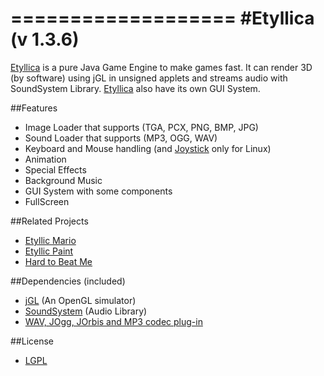 ===================
#Etyllica (v 1.3.6)
===================

[Etyllica](http://yuripourre.github.com/etyllica) is a pure Java Game Engine to make games fast. It can render 3D (by software) using jGL in unsigned applets and streams audio with SoundSystem Library. [Etyllica](http://yuripourre.github.com/etyllica) also have its own GUI System.

##Features

- Image Loader that supports (TGA, PCX, PNG, BMP, JPG)
- Sound Loader that supports (MP3, OGG, WAV)
- Keyboard and Mouse handling (and [Joystick](https://github.com/yuripourre/joystick) only for Linux)
- Animation
- Special Effects
- Background Music
- GUI System with some components
- FullScreen

##Related Projects

- [Etyllic Mario](http://yuripourre.github.com/etyllic-mario)
- [Etyllic Paint](http://yuripourre.github.com/etyllic-paint)
- [Hard to Beat Me](http://yuripourre.github.com/hardtobeatme)

##Dependencies (included)

- [jGL](http://www.cmlab.csie.ntu.edu.tw/~robin/jGL/) (An OpenGL simulator)
- [SoundSystem](http://www.paulscode.com/forum/index.php?topic=4.0) (Audio Library)
- [WAV, JOgg, JOrbis and MP3 codec plug-in](http://www.paulscode.com/forum/index.php?topic=496.0)

##License
- [LGPL](http://www.gnu.org/copyleft/lesser.html)
